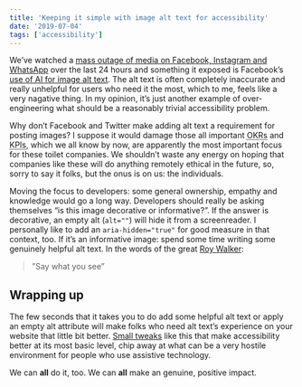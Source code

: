 ```yaml
---
title: 'Keeping it simple with image alt text for accessibility'
date: '2019-07-04'
tags: ['accessibility']
---
```


We’ve watched a [mass outage of media on Facebook, Instagram and WhatsApp](https://www.bbc.co.uk/news/technology-48855823) over the last 24 hours and something it exposed is Facebook’s [use of AI for image alt text](https://www.theverge.com/2019/7/3/20681231/facebook-outage-image-tags-captions-ai-machine-learning-revealed?utm_campaign=theverge&utm_content=entry&utm_medium=social&utm_source=twitter). The alt text is often completely inaccurate and really unhelpful for users who need it the most, which to me, feels like a very nagative thing. In my opinion, it’s just another example of over-engineering what should be a reasonably trivial accessibility problem.

Why don’t Facebook and Twitter make adding alt text a requirement for posting images? I suppose it would damage those all important <abbr title="Objectives and Key Results">OKRs</abbr> and <abbr title="Key performance indicators">KPIs</abbr>, which we all know by now, are apparently the most important focus for these toilet companies. We shouldn’t waste any energy on hoping that companies like these will do anything remotely ethical in the future, so, sorry to say it folks, but the onus is on us: the individuals.

Moving the focus to developers: some general ownership, empathy and knowledge would go a long way. Developers should really be asking themselves “is this image decorative or informative?”. If the answer is decorative, an empty alt (`alt=""`) will hide it from a screenreader. I personally like to add an `aria-hidden="true"` for good measure in that context, too. If it’s an informative image: spend some time writing some genuinely helpful alt text. In the words of the great [Roy Walker](<https://en.wikipedia.org/wiki/Roy_Walker_(comedian)>):

> ”Say what you see”

## Wrapping up

The few seconds that it takes you to do add some helpful alt text or apply an empty alt attribute will make folks who need alt text’s experience on your website that little bit better. [Small tweaks](https://css-tricks.com/small-tweaks-can-make-huge-impact-websites-accessibility/) like this that make accessibility better at its most basic level, chip away at what can be a very hostile environment for people who use assistive technology.

We can **all** do it, too. We can **all** make an genuine, positive impact.
